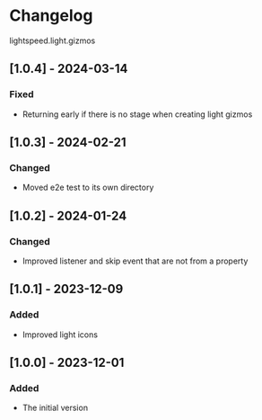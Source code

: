 # Changelog

lightspeed.light.gizmos


## [1.0.4] - 2024-03-14
### Fixed
- Returning early if there is no stage when creating light gizmos

## [1.0.3] - 2024-02-21
### Changed
- Moved e2e test to its own directory

## [1.0.2] - 2024-01-24
### Changed
- Improved listener and skip event that are not from a property

## [1.0.1] - 2023-12-09
### Added
- Improved light icons

## [1.0.0] - 2023-12-01
### Added
- The initial version
